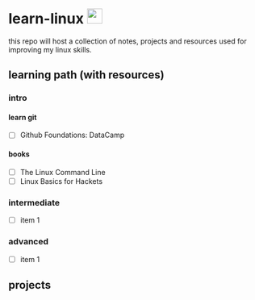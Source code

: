 # learn-linux <img src="https://pop.system76.com/icon-512.png" alt="pop!_OS logo" width="30" />

this repo will host a collection of notes, projects and resources used for improving my linux skills. 

## learning path (with resources)
### intro
#### learn git
- [ ] Github Foundations: DataCamp
#### books
- [ ] The Linux Command Line 
- [ ] Linux Basics for Hackets 

### intermediate
- [ ] item 1

### advanced
- [ ] item 1

## projects
